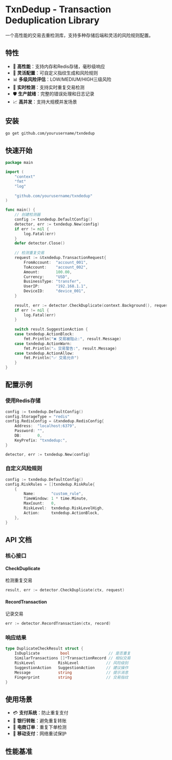 # TxnDedup - Transaction Deduplication Library

一个高性能的交易去重检测库，支持多种存储后端和灵活的风险规则配置。

## 特性

- 🚀 **高性能**：支持内存和Redis存储，毫秒级响应
- 🔧 **灵活配置**：可自定义指纹生成和风险规则
- 📊 **多级风险评估**：LOW/MEDIUM/HIGH三级风险
- 🔄 **实时检测**：支持实时重复交易检测
- 🛡️ **生产就绪**：完整的错误处理和日志记录
- 📈 **高并发**：支持大规模并发场景

## 安装

```bash
go get github.com/yourusername/txndedup
```

## 快速开始

```go
package main

import (
    "context"
    "fmt"
    "log"
    
    "github.com/yourusername/txndedup"
)

func main() {
    // 创建检测器
    config := txndedup.DefaultConfig()
    detector, err := txndedup.New(config)
    if err != nil {
        log.Fatal(err)
    }
    defer detector.Close()
    
    // 检测重复交易
    request := &txndedup.TransactionRequest{
        FromAccount:  "account_001",
        ToAccount:    "account_002", 
        Amount:       100.00,
        Currency:     "USD",
        BusinessType: "transfer",
        UserIP:       "192.168.1.1",
        DeviceID:     "device_001",
    }
    
    result, err := detector.CheckDuplicate(context.Background(), request)
    if err != nil {
        log.Fatal(err)
    }
    
    switch result.SuggestionAction {
    case txndedup.ActionBlock:
        fmt.Println("❌ 交易被阻止:", result.Message)
    case txndedup.ActionWarn:
        fmt.Println("⚠️ 交易警告:", result.Message)
    case txndedup.ActionAllow:
        fmt.Println("✅ 交易允许")
    }
}
```

## 配置示例

### 使用Redis存储
```go
config := txndedup.DefaultConfig()
config.StorageType = "redis"
config.RedisConfig = &txndedup.RedisConfig{
    Address:  "localhost:6379",
    Password: "",
    DB:       0,
    KeyPrefix: "txndedup:",
}

detector, err := txndedup.New(config)
```

### 自定义风险规则
```go
config := txndedup.DefaultConfig()
config.RiskRules = []txndedup.RiskRule{
    {
        Name:       "custom_rule",
        TimeWindow: 1 * time.Minute,
        MaxCount:   0,
        RiskLevel:  txndedup.RiskLevelHigh,
        Action:     txndedup.ActionBlock,
    },
}
```

## API 文档

### 核心接口

#### CheckDuplicate
检测重复交易
```go
result, err := detector.CheckDuplicate(ctx, request)
```

#### RecordTransaction
记录交易
```go
err := detector.RecordTransaction(ctx, record)
```

### 响应结果
```go
type DuplicateCheckResult struct {
    IsDuplicate         bool                 // 是否重复
    SimilarTransactions []*TransactionRecord // 相似交易
    RiskLevel          RiskLevel            // 风险级别
    SuggestionAction   SuggestionAction     // 建议操作
    Message            string               // 提示消息
    Fingerprint        string               // 交易指纹
}
```

## 使用场景

- 💳 **支付系统**：防止重复支付
- 🏦 **银行转账**：避免重复转账
- 🛒 **电商订单**：重复下单检测
- 📱 **移动支付**：网络重试保护

## 性能基准
